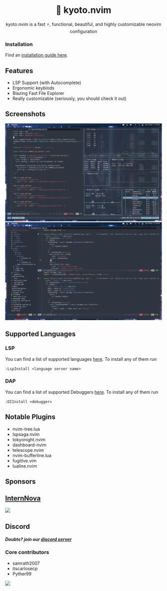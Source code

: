 <h1 align="center">🦚 kyoto.nvim</h1>

<p align="center">kyoto.nvim is a fast ⚡, functional, beautiful, and highly customizable neovim configuration</p>

### Installation

Find an [installation guide here](https://github.com/samrath2007/kyoto.nvim/wiki/Installation).

## Features

- LSP Support (with Autocomplete)
- Ergonomic keybinds
- Blazing Fast File Explorer
- Really customizable (seriously, you should check it out)

## Screenshots

<img src="./assets/screenshots/ss1.png" alt="">
<img src="./assets/screenshots/ss2.png" alt="">

## Supported Languages

### LSP

You can find a list of supported languages [here](https://github.com/kabouzeid/nvim-lspinstall/tree/main/lua/lspinstall/servers). To install any of them run

```
:LspInstall <language server name>
```

### DAP

You can find a list of supported Debuggers [here](https://github.com/Pocco81/DAPInstall.nvim#list-of-debuggers). To install any of them run

```
:DIInstall <debugger>
```

## Notable Plugins

- nvim-tree.lua
- lspsaga.nvim
- tokyonight.nvim
- dashboard-nvim
- telescope.nvim
- nvim-bufferline.lua
- fugitive.vim
- lualine.nvim

## Sponsors

<p>
  <a href="https://github.com/InternNova-Labs/InternNova/"><h2>InternNova</h2>
    <img src="https://github.com/InternNova-Labs/web/blob/main/public/images/logo.png?raw=true" />
  </a>
</p>


## Discord
##### Doubts? join our <a href="https://discord.com/invite/2ZtCvPYUv5">discord server</a>

### Core contributors
- samrath2007
- itscarlosecp
- Pyther99

<a href="https://discord.com/invite/2ZtCvPYUv5"><img src="https://invidget.switchblade.xyz/2ZtCvPYUv5"/></a>
